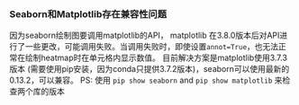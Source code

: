 ### Seaborn和Matplotlib存在兼容性问题
因为seaborn绘制图要调用matplotlib的API， matplotlib 在3.8.0版本后对API进行了一些更改，可能调用失败。当调用失败时，即使设置`annot=True`，也无法正常在绘制heatmap时在单元格内显示数值。
目前解决方案是matplotlib使用3.7.3版本 (需要使用pip安装，因为conda只提供3.7.2版本)，seaborn可以使用最新的0.13.2，可以兼容。
PS: 使用 `pip show seaborn` and `pip show matplotlib` 来检查两个库的版本
